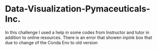 # Data-Visualization-Pymaceuticals-Inc.
In this challenge I used a help in some codes from Instructor and tutor in addition to online resources.
There is an error that showen inpink box that due to change of the Conda Env to old version 
